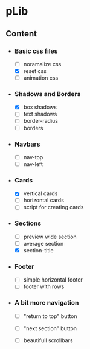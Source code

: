 # pLib
## Content
- ### Basic css files
     - [ ] noramalize css
     - [x] reset css
     - [ ] animation css
- ### Shadows and Borders 
     - [x] box shadows
     - [ ] text shadows
     - [ ] border-radius 
     - [ ] borders
- ### Navbars
     - [ ] nav-top
     - [ ] nav-left
- ### Cards
     - [x] vertical cards
     - [ ] horizontal cards
     - [ ] script for creating cards
- ### Sections
     - [ ] preview wide section
     - [ ] average section
     - [x] section-title
- ### Footer
     - [ ] simple horizontal footer
     - [ ] footer with rows
- ### A bit more navigation
     - [ ] "return to top" button
     - [ ] "next section" button
     - [ ] beautifull scrollbars

